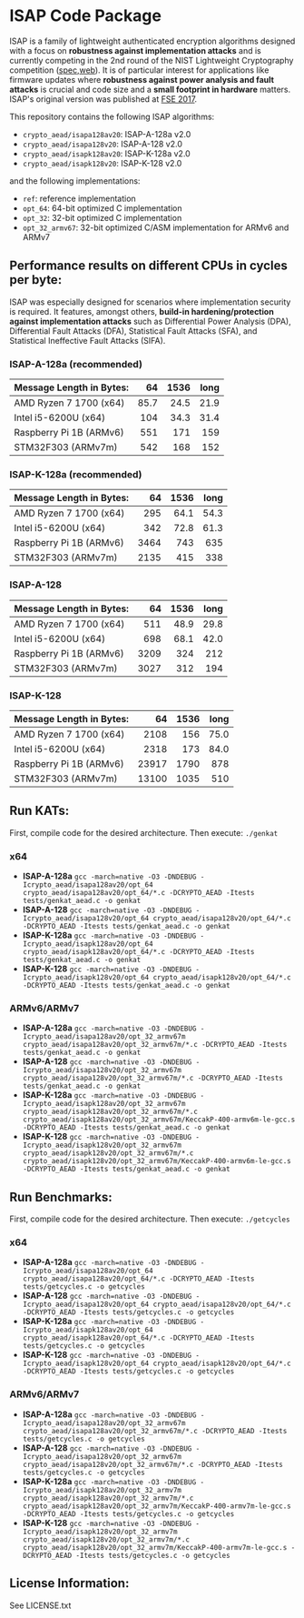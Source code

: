 # ISAP Code Package

ISAP is a family of lightweight authenticated encryption algorithms designed with a focus on **robustness against implementation attacks** and is currently competing in the 2nd round of the NIST Lightweight Cryptography competition ([spec](https://csrc.nist.gov/Projects/Lightweight-Cryptography/Round-2-Candidates),[web](https://isap.iaik.tugraz.at)). It is of particular interest for applications like firmware updates where **robustness against power analysis and fault attacks** is crucial and code size and a **small footprint in hardware** matters. ISAP's original version was published at [FSE 2017](https://tosc.iacr.org/index.php/ToSC/article/view/585).

This repository contains the following ISAP algorithms:

- `crypto_aead/isapa128av20`: ISAP-A-128a v2.0
- `crypto_aead/isapa128v20`: ISAP-A-128 v2.0
- `crypto_aead/isapk128av20`: ISAP-K-128a v2.0
- `crypto_aead/isapk128v20`: ISAP-K-128 v2.0

and the following implementations:

- `ref`: reference implementation
- `opt_64`: 64-bit optimized C implementation
- `opt_32`: 32-bit optimized C implementation
- `opt_32_armv67`: 32-bit optimized C/ASM implementation for ARMv6 and ARMv7

## Performance results on different CPUs in cycles per byte:

ISAP was especially designed for scenarios where implementation security is required. It features, amongst others, **build-in hardening/protection against implementation attacks** such as Differential Power Analysis (DPA), Differential Fault Attacks (DFA), Statistical Fault Attacks (SFA), and Statistical Ineffective Fault Attacks (SIFA).

### ISAP-A-128a (recommended)

| Message Length in Bytes: |    64 |  1536 |  long |
|:-------------------------|------:|------:|------:|
| AMD Ryzen 7 1700 (x64)   |  85.7 |  24.5 |  21.9 |
| Intel i5-6200U (x64)     |   104 |  34.3 |  31.4 |
| Raspberry Pi 1B (ARMv6)  |   551 |   171 |   159 |
| STM32F303 (ARMv7m)       |   542 |   168 |   152 |

### ISAP-K-128a (recommended)

| Message Length in Bytes: |    64 |  1536 |  long |
|:-------------------------|------:|------:|------:|
| AMD Ryzen 7 1700 (x64)   |   295 |  64.1 |  54.3 |
| Intel i5-6200U (x64)     |   342 |  72.8 |  61.3 |
| Raspberry Pi 1B (ARMv6)  |  3464 |   743 |   635 |
| STM32F303 (ARMv7m)       |  2135 |   415 |   338 |

### ISAP-A-128

| Message Length in Bytes: |    64 |  1536 |  long |
|:-------------------------|------:|------:|------:|
| AMD Ryzen 7 1700 (x64)   |   511 |  48.9 |  29.8 |
| Intel i5-6200U (x64)     |   698 |  68.1 |  42.0 |
| Raspberry Pi 1B (ARMv6)  |  3209 |   324 |   212 |
| STM32F303 (ARMv7m)       |  3027 |   312 |   194 |

### ISAP-K-128

| Message Length in Bytes: |    64 |  1536 |  long |
|:-------------------------|------:|------:|------:|
| AMD Ryzen 7 1700 (x64)   |  2108 |   156 |  75.0 |
| Intel i5-6200U (x64)     |  2318 |   173 |  84.0 |
| Raspberry Pi 1B (ARMv6)  | 23917 |  1790 |   878 |
| STM32F303 (ARMv7m)       | 13100 |  1035 |   510 |

## Run KATs:

First, compile code for the desired architecture. Then execute: `./genkat`

### x64

* **ISAP-A-128a**
    `gcc -march=native -O3 -DNDEBUG -Icrypto_aead/isapa128av20/opt_64 crypto_aead/isapa128av20/opt_64/*.c -DCRYPTO_AEAD -Itests tests/genkat_aead.c -o genkat`
* **ISAP-A-128**
    `gcc -march=native -O3 -DNDEBUG -Icrypto_aead/isapa128v20/opt_64 crypto_aead/isapa128v20/opt_64/*.c -DCRYPTO_AEAD -Itests tests/genkat_aead.c -o genkat`
* **ISAP-K-128a**
    `gcc -march=native -O3 -DNDEBUG -Icrypto_aead/isapk128av20/opt_64 crypto_aead/isapk128av20/opt_64/*.c -DCRYPTO_AEAD -Itests tests/genkat_aead.c -o genkat`
* **ISAP-K-128**
    `gcc -march=native -O3 -DNDEBUG -Icrypto_aead/isapk128v20/opt_64 crypto_aead/isapk128v20/opt_64/*.c -DCRYPTO_AEAD -Itests tests/genkat_aead.c -o genkat`
    
### ARMv6/ARMv7

* **ISAP-A-128a**
    `gcc -march=native -O3 -DNDEBUG -Icrypto_aead/isapa128av20/opt_32_armv67m crypto_aead/isapa128av20/opt_32_armv67m/*.c -DCRYPTO_AEAD -Itests tests/genkat_aead.c -o genkat`
* **ISAP-A-128**
    `gcc -march=native -O3 -DNDEBUG -Icrypto_aead/isapa128v20/opt_32_armv67m crypto_aead/isapa128v20/opt_32_armv67m/*.c -DCRYPTO_AEAD -Itests tests/genkat_aead.c -o genkat`
* **ISAP-K-128a**
    `gcc -march=native -O3 -DNDEBUG -Icrypto_aead/isapk128av20/opt_32_armv67m crypto_aead/isapk128av20/opt_32_armv67m/*.c crypto_aead/isapk128av20/opt_32_armv67m/KeccakP-400-armv6m-le-gcc.s -DCRYPTO_AEAD -Itests tests/genkat_aead.c -o genkat`
* **ISAP-K-128**
    `gcc -march=native -O3 -DNDEBUG -Icrypto_aead/isapk128v20/opt_32_armv67m crypto_aead/isapk128v20/opt_32_armv67m/*.c crypto_aead/isapk128v20/opt_32_armv67m/KeccakP-400-armv6m-le-gcc.s -DCRYPTO_AEAD -Itests tests/genkat_aead.c -o genkat`

## Run Benchmarks:

First, compile code for the desired architecture. Then execute: `./getcycles`

### x64

* **ISAP-A-128a**
    `gcc -march=native -O3 -DNDEBUG -Icrypto_aead/isapa128av20/opt_64 crypto_aead/isapa128av20/opt_64/*.c -DCRYPTO_AEAD -Itests tests/getcycles.c -o getcycles`
* **ISAP-A-128**
    `gcc -march=native -O3 -DNDEBUG -Icrypto_aead/isapa128v20/opt_64 crypto_aead/isapa128v20/opt_64/*.c -DCRYPTO_AEAD -Itests tests/getcycles.c -o getcycles`
* **ISAP-K-128a**
    `gcc -march=native -O3 -DNDEBUG -Icrypto_aead/isapk128av20/opt_64 crypto_aead/isapk128av20/opt_64/*.c -DCRYPTO_AEAD -Itests tests/getcycles.c -o getcycles`
* **ISAP-K-128**
    `gcc -march=native -O3 -DNDEBUG -Icrypto_aead/isapk128v20/opt_64 crypto_aead/isapk128v20/opt_64/*.c -DCRYPTO_AEAD -Itests tests/getcycles.c -o getcycles`
    
### ARMv6/ARMv7

* **ISAP-A-128a**
    `gcc -march=native -O3 -DNDEBUG -Icrypto_aead/isapa128av20/opt_32_armv67m crypto_aead/isapa128av20/opt_32_armv67m/*.c -DCRYPTO_AEAD -Itests tests/getcycles.c -o getcycles`
* **ISAP-A-128**
    `gcc -march=native -O3 -DNDEBUG -Icrypto_aead/isapa128v20/opt_32_armv67m crypto_aead/isapa128v20/opt_32_armv67m/*.c -DCRYPTO_AEAD -Itests tests/getcycles.c -o getcycles`
* **ISAP-K-128a**
    `gcc -march=native -O3 -DNDEBUG -Icrypto_aead/isapk128av20/opt_32_armv7m crypto_aead/isapk128av20/opt_32_armv7m/*.c crypto_aead/isapk128av20/opt_32_armv7m/KeccakP-400-armv7m-le-gcc.s -DCRYPTO_AEAD -Itests tests/getcycles.c -o getcycles`
* **ISAP-K-128**
    `gcc -march=native -O3 -DNDEBUG -Icrypto_aead/isapk128v20/opt_32_armv7m crypto_aead/isapk128v20/opt_32_armv7m/*.c crypto_aead/isapk128v20/opt_32_armv7m/KeccakP-400-armv7m-le-gcc.s -DCRYPTO_AEAD -Itests tests/getcycles.c -o getcycles`

## License Information:

See LICENSE.txt

